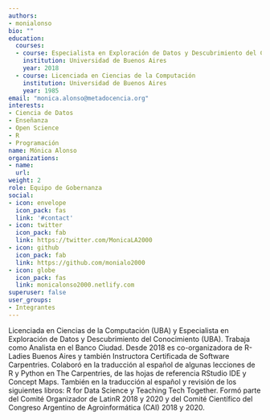 ```yaml
---
authors:
- monialonso
bio: ""
education:
  courses:
  - course: Especialista en Exploración de Datos y Descubrimiento del Conocimiento
    institution: Universidad de Buenos Aires 
    year: 2018
  - course: Licenciada en Ciencias de la Computación
    institution: Universidad de Buenos Aires 
    year: 1985
email: "monica.alonso@metadocencia.org"
interests:
- Ciencia de Datos
- Enseñanza
- Open Science
- R
- Programación
name: Mónica Alonso
organizations:
- name: 
  url: 
weight: 2
role: Equipo de Gobernanza
social:
- icon: envelope
  icon_pack: fas
  link: '#contact'
- icon: twitter
  icon_pack: fab
  link: https://twitter.com/MonicaLA2000
- icon: github
  icon_pack: fab
  link: https://github.com/monialo2000
- icon: globe
  icon_pack: fas
  link: monicalonso2000.netlify.com
superuser: false
user_groups:
- Integrantes
---
```


Licenciada en Ciencias de la Computación (UBA) y Especialista en Exploración de Datos y Descubrimiento del Conocimiento (UBA). Trabaja como Analista en el Banco Ciudad. Desde 2018 es co-organizadora de R-Ladies Buenos Aires y también Instructora Certificada de Software Carpentries. Colaboró en la traducción al español de algunas lecciones de R y Python en The Carpentries, de las hojas de referencia RStudio IDE y Concept Maps. También en la traducción al español y revisión de los siguientes libros: R for Data Science y Teaching Tech Together. Formó parte del Comité Organizador de LatinR 2018 y 2020 y del Comité Científico del Congreso Argentino de Agroinformática (CAI) 2018 y 2020.
